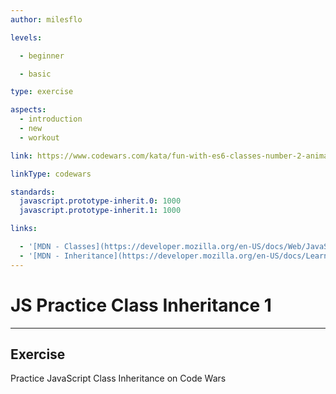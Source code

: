```yaml
---
author: milesflo

levels:

  - beginner

  - basic

type: exercise

aspects: 
  - introduction
  - new 
  - workout

link: https://www.codewars.com/kata/fun-with-es6-classes-number-2-animals-and-inheritance

linkType: codewars

standards:
  javascript.prototype-inherit.0: 1000
  javascript.prototype-inherit.1: 1000

links:

  - '[MDN - Classes](https://developer.mozilla.org/en-US/docs/Web/JavaScript/Reference/Classes)'
  - '[MDN - Inheritance](https://developer.mozilla.org/en-US/docs/Learn/JavaScript/Objects/Inheritance)'
---
```


# JS Practice Class Inheritance 1

---
## Exercise

Practice JavaScript Class Inheritance on Code Wars
 
